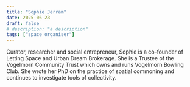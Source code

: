```yaml
---
title: "Sophie Jerram"
date: 2025-06-23
draft: false
# description: "a description"
tags: ["space organiser"]
---
```


Curator, researcher and social entrepreneur, Sophie is a co-founder of Letting
Space and Urban Dream Brokerage. She is a Trustee of the Vogelmorn Community
Trust which owns and runs Vogelmorn Bowling Club. She wrote her PhD on the
practice of spatial commoning and continues to investigate tools of
collectivity.


